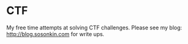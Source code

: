 CTF
===

My free time attempts at solving CTF challenges. Please see my blog: http://blog.sosonkin.com for write ups.
